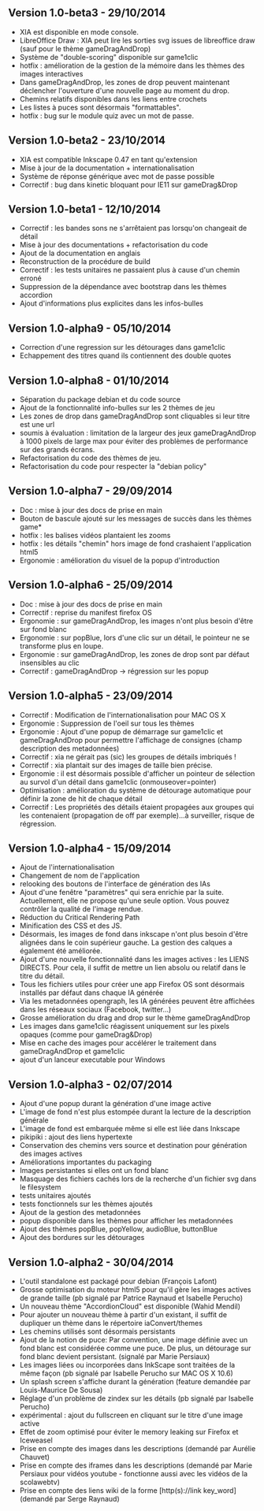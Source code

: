 Version 1.0-beta3 - 29/10/2014
-------------------------------

- XIA est disponible en mode console.
- LibreOffice Draw : XIA peut lire les sorties svg issues de libreoffice draw
(sauf pour le thème gameDragAndDrop)
- Système de "double-scoring" disponible sur game1clic
- hotfix : amélioration de la gestion de la mémoire dans les thèmes des
images interactives
- Dans gameDragAndDrop, les zones de drop peuvent maintenant déclencher
l'ouverture d'une nouvelle page au moment du drop.
- Chemins relatifs disponibles dans les liens entre crochets
- Les listes à puces sont désormais "formattables".
- hotfix : bug sur le module quiz avec un mot de passe.

Version 1.0-beta2 - 23/10/2014
-------------------------------

- XIA est compatible Inkscape 0.47 en tant qu'extension
- Mise à jour de la documentation + internationalisation
- Système de réponse générique avec mot de passe possible
- Correctif : bug dans kinetic bloquant pour IE11 sur gameDrag&Drop

Version 1.0-beta1 - 12/10/2014
-------------------------------

- Correctif : les bandes sons ne s'arrêtaient pas lorsqu'on changeait de détail
- Mise à jour des documentations + refactorisation du code
- Ajout de la documentation en anglais
- Reconstruction de la procédure de build
- Correctif : les tests unitaires ne passaient plus à cause d'un chemin erroné
- Suppression de la dépendance avec bootstrap dans les thèmes accordion
- Ajout d'informations plus explicites dans les infos-bulles

Version 1.0-alpha9 - 05/10/2014
-------------------------------

- Correction d'une regression sur les détourages dans game1clic
- Echappement des titres quand ils contiennent des double quotes

Version 1.0-alpha8 - 01/10/2014
-------------------------------

- Séparation du package debian et du code source
- Ajout de la fonctionnalité info-bulles sur les 2 thèmes de jeu
- Les zones de drop dans gameDragAndDrop sont cliquables si leur 
titre est une url
- soumis à évaluation : limitation de la largeur des jeux gameDragAndDrop à 
1000 pixels de large max pour éviter des problèmes de performance sur des grands écrans.
- Refactorisation du code des thèmes de jeu.
- Refactorisation du code pour respecter la "debian policy"

Version 1.0-alpha7 - 29/09/2014
-------------------------------

- Doc : mise à jour des docs de prise en main
- Bouton de bascule ajouté sur les messages de succès dans les thèmes game\*
- hotfix : les balises vidéos plantaient les zooms
- hotfix : les détails "chemin" hors image de fond crashaient l'application html5
- Ergonomie : amélioration du visuel de la popup d'introduction

Version 1.0-alpha6 - 25/09/2014
-------------------------------

- Doc : mise à jour des docs de prise en main
- Correctif : reprise du manifest firefox OS
- Ergonomie : sur gameDragAndDrop, les images n'ont plus besoin d'être sur fond
blanc
- Ergonomie : sur popBlue, lors d'une clic sur un détail, le pointeur ne se
transforme plus en loupe.
- Ergonomie : sur gameDragAndDrop, les zones de drop sont par défaut insensibles
au clic
- Correctif : gameDragAndDrop -> régression sur les popup 

Version 1.0-alpha5 - 23/09/2014
-------------------------------

- Correctif : Modification de l'internationalisation pour MAC OS X
- Ergonomie : Suppression de l'oeil sur tous les thèmes
- Ergonomie : Ajout d'une popup de démarrage sur game1clic et gameDragAndDrop pour 
permettre l'affichage de consignes (champ description des metadonnées)
- Correctif : xia ne gérait pas (sic) les groupes de détails imbriqués !
- Correctif : xia plantait sur des images de taille bien précise.
- Ergonomie : il est désormais possible d'afficher un pointeur de sélection
au survol d'un détail dans game1clic (onmouseover=pointer)
- Optimisation : amélioration du système de détourage automatique
pour définir la zone de hit de chaque détail
- Correctif : Les propriétés des détails étaient propagées aux groupes qui les
contenaient (propagation de off par exemple)...à surveiller, risque de régression.

Version 1.0-alpha4 - 15/09/2014
-------------------------------

- Ajout de l'internationalisation
- Changement de nom de l'application
- relooking des boutons de l'interface de génération des IAs
- Ajout d'une fenêtre "paramètres" qui sera enrichie par la suite.
Actuellement, elle ne propose qu'une seule option. Vous pouvez contrôler
la qualité de l'image rendue.
- Réduction du Critical Rendering Path
- Minification des CSS et des JS.
- Désormais, les images de fond dans inkscape n'ont plus besoin d'être
alignées dans le coin supérieur gauche. La gestion des calques a
également été améliorée.
- Ajout d'une nouvelle fonctionnalité dans les images actives : les
LIENS DIRECTS. Pour cela, il suffit de mettre un lien absolu ou relatif 
dans le titre du détail.
- Tous les fichiers utiles pour créer une app Firefox OS sont désormais
installés par défaut dans chaque IA générée
- Via les metadonnées opengraph, les IA générées peuvent être affichées
dans les réseaux sociaux (Facebook, twitter...)
- Grosse amélioration du drag and drop sur le thème gameDragAndDrop
- Les images dans game1clic réagissent uniquement sur les pixels opaques
(comme pour gameDrag&Drop)
- Mise en cache des images pour accélérer le traitement dans gameDragAndDrop et
game1clic
- ajout d'un lanceur executable pour Windows

Version 1.0-alpha3 - 02/07/2014
-------------------------------

- Ajout d'une popup durant la génération d'une image active
- L'image de fond n'est plus estompée durant la lecture de la description 
générale
- L'image de fond est embarquée même si elle est liée dans Inkscape
- pikipiki : ajout des liens hypertexte
- Conservation des chemins vers source et destination pour génération des 
images actives
- Améliorations importantes du packaging
- Images persistantes si elles ont un fond blanc
- Masquage des fichiers cachés lors de la recherche d'un fichier svg dans 
le filesystem
- tests unitaires ajoutés
- tests fonctionnels sur les thèmes ajoutés
- Ajout de la gestion des metadonnées
- popup disponible dans les thèmes pour afficher les metadonnées
- Ajout des thèmes popBlue, popYellow, audioBlue, buttonBlue
- Ajout des bordures sur les détourages

Version 1.0-alpha2 - 30/04/2014
-------------------------------

- L'outil standalone est packagé pour debian (François Lafont)
- Grosse optimisation du moteur html5 pour qu'il gère les images actives de 
grande taille (pb signalé par Patrice Raynaud et Isabelle Perucho)
- Un nouveau thème "AccordionCloud" est disponible (Wahid Mendil) 
- Pour ajouter un nouveau thème à partir d'un existant, il suffit de dupliquer 
un thème dans le répertoire iaConvert/themes
- Les chemins utilisés sont désormais persistants
- Ajout de la notion de puce: Par convention, une image définie avec un fond 
blanc est considérée comme une puce. De plus, un détourage sur fond blanc 
devient persistant. (signalé par Marie Persiaux)
- Les images liées ou incorporées dans InkScape sont traitées de la même 
façon (pb signalé par Isabelle Perucho sur MAC OS X 10.6)
- Un splash screen s'affiche durant la génération (feature demandée par 
Louis-Maurice De Sousa)
- Réglage d'un problème de zindex sur les détails (pb signalé par 
Isabelle Perucho)
- expérimental : ajout du fullscreen en cliquant sur le titre d'une image active
- Effet de zoom optimisé pour éviter le memory leaking sur Firefox et Iceweasel
- Prise en compte des images dans les descriptions (demandé par Aurélie Chauvet)
- Prise en compte des iframes dans les descriptions (demandé par Marie 
Persiaux pour vidéos youtube - fonctionne aussi avec les vidéos de la scolawebtv)
- Prise en compte des liens wiki de la forme [http(s)://link key_word] 
(demandé par Serge Raynaud)
